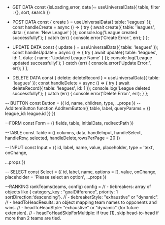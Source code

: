 - GET DATA
  const {isLoading,error, data }= useUniversalData({ table, filter : {}, sort, search })

- POST DATA
  const { create } = useUniversalData({ table: 'leagues' });
  const handleCreate = async () => {
  try {
  await create({ table: 'leagues', data: { name: 'New League' } });
  console.log('League created successfully!');
  } catch (err) {
  console.error('Create Error:', err);
  }
  };

- UPDATE DATA
  const { update } = useUniversalData({ table: 'leagues' });
  const handleUpdate = async () => {
  try {
  await update({ table: 'leagues', id: 1, data: { name: 'Updated League Name' } });
  console.log('League updated successfully!');
  } catch (err) {
  console.error('Update Error:', err);
  }
  };

- DELETE DATA
  const { delete: deleteRecord } = useUniversalData({ table: 'leagues' });
  const handleDelete = async () => {
  try {
  await deleteRecord({ table: 'leagues', id: 1 });
  console.log('League deleted successfully!');
  } catch (err) {
  console.error('Delete Error:', err);
  }
  };

-- BUTTON
const Button = ({ id, name, children, type, ...props })
--AddItemButton
function AddItemButton({ table, label, queryParams = {{ league_id: league.id }} })

--FORM
const Form = ({ fields, table, initialData, redirectPath })

--TABLE
const Table = ({ columns, data, handleInput, handleSelect, handleRow,
selected,
handleDelete,rowsPerPage = 20 })

-- INPUT
const Input = ({
id,
label,
name,
value,
placeholder,
type = 'text',
onChange,

...props
})

-- SELECT
const Select = ({
id,
label,
name,
options = [],
value,
onChange,
placeholder = 'Please select an option',
...props
})

--RANKING
rankTeams(teams, config) config =
// - tiebreakers: array of objects like { category_key
: "goalDifference", priority: 1 sortDirection:'descending'}.
// - tiebreakerStyle: "exhaustive" or "dynamic".
// - headToHeadResults: an object mapping team names to opponents and wins.
// - headToHeadStyle: "exhaustive" or "dynamic" (for future extension).
// - headToHeadSkipForMultiple: if true (1), skip head-to-head if more than 2 teams are tied.
